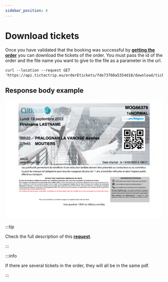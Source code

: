 ```yaml
---
sidebar_position: 6
---
```


# Download tickets

Once you have validated that the booking was successful by **[getting the order](./get-order)** you can download the tickets of the order.
You must pass the id of the order and the file name you want to give to the file as a parameter in the url.

```
curl --location --request GET 'https://api.tictactrip.eu/orderEtickets/fde73760a5354d18/download/ticketName'
```

## Response body example

![ticket screenshot](../../../static/img/altibusTicketPdf.png)

:::tip

Check the full description of this **[request](/api#operation/DownloadTicket)**.

:::

:::info

If there are several tickets in the order, they will all be in the same pdf.

:::
